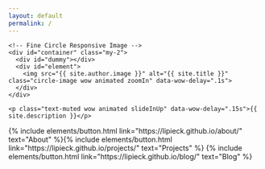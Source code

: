 ```yaml
---
layout: default
permalink: /
---
```


<div class="row justify-content-center align-items-center p-4">
  <div class="col-lg-4 col-md-6 text-center mt-4">

    <!-- Fine Circle Responsive Image -->
    <div id="container" class="my-2">
      <div id="dummy"></div>
      <div id="element">
        <img src="{{ site.author.image }}" alt="{{ site.title }}" class="circle-image wow animated zoomIn" data-wow-delay=".1s">
      </div>
    </div>

    <p class="text-muted wow animated slideInUp" data-wow-delay=".15s">{{ site.description }}</p>

  </div>
</div>
<p class="text-center">
{% include elements/button.html link="https://lipieck.github.io/about/" text="About" %}{% include elements/button.html link="https://lipieck.github.io/projects/" text="Projects" %}
{% include elements/button.html link="https://lipieck.github.io/blog/" text="Blog" %}
</p>